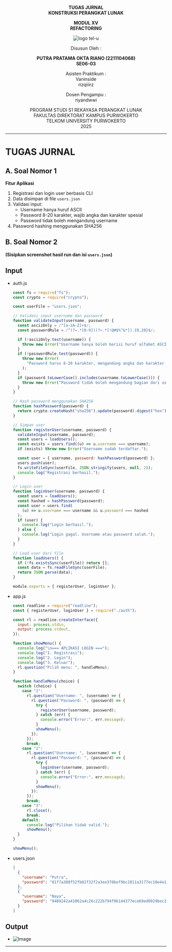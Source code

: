 <div align="center">

**TUGAS JURNAL**  
**KONSTRUKSI PERANGKAT LUNAK**

**MODUL XV**  
**REFACTORING**

![logo tel-u](https://github.com/user-attachments/assets/3a44181d-9c92-47f6-8cf0-87755117fd99)

Disusun Oleh :

**PUTRA PRATAMA OKTA RIANO (2211104068)**  
**SE06-03**

Asisten Praktikum :  
Vaninside  
rizqiiirz

Dosen Pengampu :  
riyandwwi

PROGRAM STUDI S1 REKAYASA PERANGKAT LUNAK  
FAKULTAS DIREKTORAT KAMPUS PURWOKERTO  
TELKOM UNIVERSITY PURWOKERTO  
2025

</div>

---

# TUGAS JURNAL

## A. Soal Nomor 1

**Fitur Aplikasi**

1. Registrasi dan login user berbasis CLI
2. Data disimpan di file `users.json`
3. Validasi input:
   - Username hanya huruf ASCII
   - Password 8-20 karakter, wajib angka dan karakter spesial
   - Password tidak boleh mengandung username
4. Password hashing menggunakan SHA256

## B. Soal Nomor 2

**(Sisipkan screenshot hasil run dan isi `users.json`)**

## Input

- auth.js

  ```js
  const fs = require("fs");
  const crypto = require("crypto");

  const userFile = "users.json";

  // Validasi input username dan password
  function validateInput(username, password) {
    const asciiOnly = /^[a-zA-Z]+$/;
    const passwordRule = /^(?=.*[0-9])(?=.*[!@#$%^&*]).{8,20}$/;

    if (!asciiOnly.test(username)) {
      throw new Error("Username hanya boleh berisi huruf alfabet ASCII.");
    }
    if (!passwordRule.test(password)) {
      throw new Error(
        "Password harus 8-20 karakter, mengandung angka dan karakter spesial."
      );
    }
    if (password.toLowerCase().includes(username.toLowerCase())) {
      throw new Error("Password tidak boleh mengandung bagian dari username.");
    }
  }

  // Hash password menggunakan SHA256
  function hashPassword(password) {
    return crypto.createHash("sha256").update(password).digest("hex");
  }

  // Simpan user
  function registerUser(username, password) {
    validateInput(username, password);
    const users = loadUsers();
    const exists = users.find((u) => u.username === username);
    if (exists) throw new Error("Username sudah terdaftar.");

    const user = { username, password: hashPassword(password) };
    users.push(user);
    fs.writeFileSync(userFile, JSON.stringify(users, null, 2));
    console.log("Registrasi berhasil.");
  }

  // Login user
  function loginUser(username, password) {
    const users = loadUsers();
    const hashed = hashPassword(password);
    const user = users.find(
      (u) => u.username === username && u.password === hashed
    );
    if (user) {
      console.log("Login berhasil.");
    } else {
      console.log("Login gagal. Username atau password salah.");
    }
  }

  // Load user dari file
  function loadUsers() {
    if (!fs.existsSync(userFile)) return [];
    const data = fs.readFileSync(userFile);
    return JSON.parse(data);
  }

  module.exports = { registerUser, loginUser };
  ```

- app.js

  ```js
  const readline = require("readline");
  const { registerUser, loginUser } = require("./auth");

  const rl = readline.createInterface({
    input: process.stdin,
    output: process.stdout,
  });

  function showMenu() {
    console.log("\n=== APLIKASI LOGIN ===");
    console.log("1. Registrasi");
    console.log("2. Login");
    console.log("3. Keluar");
    rl.question("Pilih menu: ", handleMenu);
  }

  function handleMenu(choice) {
    switch (choice) {
      case "1":
        rl.question("Username: ", (username) => {
          rl.question("Password: ", (password) => {
            try {
              registerUser(username, password);
            } catch (err) {
              console.error("Error:", err.message);
            }
            showMenu();
          });
        });
        break;
      case "2":
        rl.question("Username: ", (username) => {
          rl.question("Password: ", (password) => {
            try {
              loginUser(username, password);
            } catch (err) {
              console.error("Error:", err.message);
            }
            showMenu();
          });
        });
        break;
      case "3":
        rl.close();
        break;
      default:
        console.log("Pilihan tidak valid.");
        showMenu();
    }
  }

  showMenu();
  ```

- users.json
  ```json
  [
    {
      "username": "Putra",
      "password": "81f7a308f52fb02f32f2a3ee370bef9bc2811a3177ec10e4e1777c155041d02c"
    },
    {
      "username": "Naya",
      "password": "9489242a41062a4c26c222b794f9b144377ece69ed0929bec2c8c29d6fd1a73d"
    }
  ]
  ```

## Output

- ![Image](https://github.com/user-attachments/assets/badfbe60-926f-42e4-a89e-3b8a7ec0e71a)<br>

---
